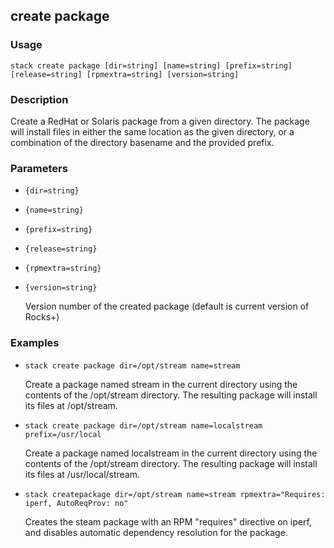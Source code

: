 ## create package

### Usage

`stack create package [dir=string] [name=string] [prefix=string] [release=string] [rpmextra=string] [version=string]`

### Description


Create a RedHat or Solaris package from a given directory.  The
package will install files in either the same location as the given
directory, or a combination of the directory basename and the
provided prefix.



### Parameters
* `{dir=string}`
* `{name=string}`
* `{prefix=string}`
* `{release=string}`
* `{rpmextra=string}`
* `{version=string}`

   Version number of the created package (default is current version of Rocks+)

### Examples

* `stack create package dir=/opt/stream name=stream`

   Create a package named stream in the current directory using the
	contents of the /opt/stream directory.  The resulting package will
	install its files at /opt/stream.

* `stack create package dir=/opt/stream name=localstream prefix=/usr/local`

   Create a package named localstream in the current directory using the
	contents of the /opt/stream directory.  The resulting package will
	install its files at /usr/local/stream.

* `stack createpackage dir=/opt/stream name=stream rpmextra="Requires: iperf, AutoReqProv: no"`

   Creates the steam package with an RPM "requires" directive on iperf,
	and disables automatic dependency resolution for the package.



